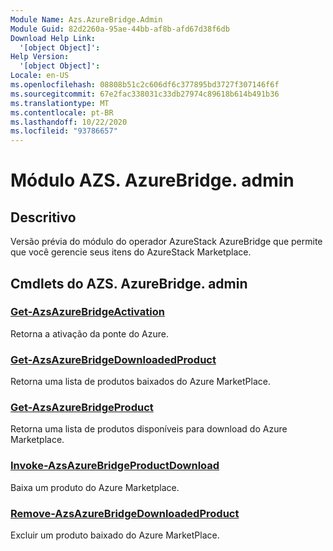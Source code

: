 ```yaml
---
Module Name: Azs.AzureBridge.Admin
Module Guid: 82d2260a-95ae-44bb-af8b-afd67d38f6db
Download Help Link:
  '[object Object]': 
Help Version:
  '[object Object]': 
Locale: en-US
ms.openlocfilehash: 08808b51c2c606df6c377895bd3727f307146f6f
ms.sourcegitcommit: 67e2fac338031c33db27974c89618b614b491b36
ms.translationtype: MT
ms.contentlocale: pt-BR
ms.lasthandoff: 10/22/2020
ms.locfileid: "93786657"
---
```

# Módulo AZS. AzureBridge. admin
## Descritivo
Versão prévia do módulo do operador AzureStack AzureBridge que permite que você gerencie seus itens do AzureStack Marketplace.

## Cmdlets do AZS. AzureBridge. admin
### [Get-AzsAzureBridgeActivation](Get-AzsAzureBridgeActivation.md)
Retorna a ativação da ponte do Azure.

### [Get-AzsAzureBridgeDownloadedProduct](Get-AzsAzureBridgeDownloadedProduct.md)
Retorna uma lista de produtos baixados do Azure MarketPlace.

### [Get-AzsAzureBridgeProduct](Get-AzsAzureBridgeProduct.md)
Retorna uma lista de produtos disponíveis para download do Azure Marketplace.

### [Invoke-AzsAzureBridgeProductDownload](Invoke-AzsAzureBridgeProductDownload.md)
Baixa um produto do Azure Marketplace.

### [Remove-AzsAzureBridgeDownloadedProduct](Remove-AzsAzureBridgeDownloadedProduct.md)
Excluir um produto baixado do Azure MarketPlace.

